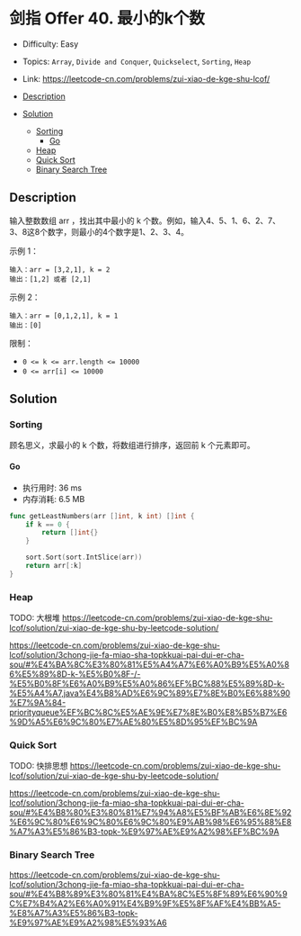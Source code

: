 <!-- omit in toc -->
# 剑指 Offer 40.  最小的k个数

- Difficulty: Easy
- Topics: `Array`, `Divide and Conquer`, `Quickselect`, `Sorting`, `Heap`
- Link: https://leetcode-cn.com/problems/zui-xiao-de-kge-shu-lcof/

- [Description](#description)
- [Solution](#solution)
  - [Sorting](#sorting)
    - [Go](#go)
  - [Heap](#heap)
  - [Quick Sort](#quick-sort)
  - [Binary Search Tree](#binary-search-tree)

## Description

输入整数数组 arr ，找出其中最小的 k 个数。例如，输入4、5、1、6、2、7、3、8这8个数字，则最小的4个数字是1、2、3、4。


示例 1：

```
输入：arr = [3,2,1], k = 2
输出：[1,2] 或者 [2,1]
```
示例 2：
```
输入：arr = [0,1,2,1], k = 1
输出：[0]
```

限制：

- `0 <= k <= arr.length <= 10000`
- `0 <= arr[i] <= 10000`


## Solution

### Sorting

顾名思义，求最小的 k 个数，将数组进行排序，返回前 k 个元素即可。

#### Go

- 执行用时: 36 ms
- 内存消耗: 6.5 MB

```go
func getLeastNumbers(arr []int, k int) []int {
    if k == 0 {
        return []int{}
    }

    sort.Sort(sort.IntSlice(arr))
    return arr[:k]
}
```

### Heap

TODO: 大根堆 https://leetcode-cn.com/problems/zui-xiao-de-kge-shu-lcof/solution/zui-xiao-de-kge-shu-by-leetcode-solution/

https://leetcode-cn.com/problems/zui-xiao-de-kge-shu-lcof/solution/3chong-jie-fa-miao-sha-topkkuai-pai-dui-er-cha-sou/#%E4%BA%8C%E3%80%81%E5%A4%A7%E6%A0%B9%E5%A0%86%E5%89%8D-k-%E5%B0%8F-/-%E5%B0%8F%E6%A0%B9%E5%A0%86%EF%BC%88%E5%89%8D-k-%E5%A4%A7,java%E4%B8%AD%E6%9C%89%E7%8E%B0%E6%88%90%E7%9A%84-priorityqueue%EF%BC%8C%E5%AE%9E%E7%8E%B0%E8%B5%B7%E6%9D%A5%E6%9C%80%E7%AE%80%E5%8D%95%EF%BC%9A

### Quick Sort

TODO: 快排思想 https://leetcode-cn.com/problems/zui-xiao-de-kge-shu-lcof/solution/zui-xiao-de-kge-shu-by-leetcode-solution/

https://leetcode-cn.com/problems/zui-xiao-de-kge-shu-lcof/solution/3chong-jie-fa-miao-sha-topkkuai-pai-dui-er-cha-sou/#%E4%B8%80%E3%80%81%E7%94%A8%E5%BF%AB%E6%8E%92%E6%9C%80%E6%9C%80%E6%9C%80%E9%AB%98%E6%95%88%E8%A7%A3%E5%86%B3-topk-%E9%97%AE%E9%A2%98%EF%BC%9A

### Binary Search Tree

https://leetcode-cn.com/problems/zui-xiao-de-kge-shu-lcof/solution/3chong-jie-fa-miao-sha-topkkuai-pai-dui-er-cha-sou/#%E4%B8%89%E3%80%81%E4%BA%8C%E5%8F%89%E6%90%9C%E7%B4%A2%E6%A0%91%E4%B9%9F%E5%8F%AF%E4%BB%A5-%E8%A7%A3%E5%86%B3-topk-%E9%97%AE%E9%A2%98%E5%93%A6